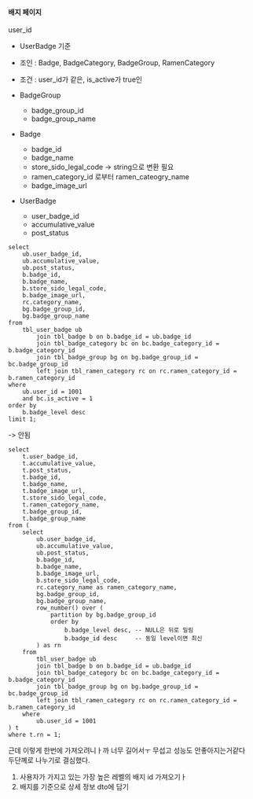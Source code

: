 #### 배지 페이지
user_id
- UserBadge 기준
- 조인 : Badge, BadgeCategory, BadgeGroup, RamenCategory
- 조건 : user_id가 같은, is_active가 true인

- BadgeGroup
	- badge_group_id
	- badge_group_name
- Badge
	- badge_id
	- badge_name
	- store_sido_legal_code -> string으로 변환 필요
	- ramen_category_id 로부터 ramen_cateogry_name
	- badge_image_url
- UserBadge
	- user_badge_id
	- accumulative_value
	- post_status

```
select
	ub.user_badge_id,
    ub.accumulative_value,
    ub.post_status,
    b.badge_id,
    b.badge_name,
    b.store_sido_legal_code,
    b.badge_image_url,
    rc.category_name,
    bg.badge_group_id,
    bg.badge_group_name
from
	tbl_user_badge ub
		join tbl_badge b on b.badge_id = ub.badge_id
        join tbl_badge_category bc on bc.badge_category_id = b.badge_category_id
        join tbl_badge_group bg on bg.badge_group_id = bc.badge_group_id
        left join tbl_ramen_category rc on rc.ramen_category_id = b.ramen_category_id
where
	ub.user_id = 1001
    and bc.is_active = 1
order by
	b.badge_level desc
limit 1;
```
-> 안됨

```
select
    t.user_badge_id,
    t.accumulative_value,
    t.post_status,
    t.badge_id,
    t.badge_name,
    t.badge_image_url,
    t.store_sido_legal_code,
    t.ramen_category_name,
    t.badge_group_id,
    t.badge_group_name
from (
    select
        ub.user_badge_id,
        ub.accumulative_value,
        ub.post_status,
        b.badge_id,
        b.badge_name,
        b.badge_image_url,
        b.store_sido_legal_code,
        rc.category_name as ramen_category_name,
        bg.badge_group_id,
        bg.badge_group_name,
        row_number() over (
            partition by bg.badge_group_id
            order by
                b.badge_level desc, -- NULL은 뒤로 밀림
                b.badge_id desc     -- 동일 level이면 최신
        ) as rn
    from
        tbl_user_badge ub
        join tbl_badge b on b.badge_id = ub.badge_id
        join tbl_badge_category bc on bc.badge_category_id = b.badge_category_id
        join tbl_badge_group bg on bg.badge_group_id = bc.badge_group_id
        left join tbl_ramen_category rc on rc.ramen_category_id = b.ramen_category_id
    where
        ub.user_id = 1001
) t
where t.rn = 1;
```

근데 이렇게 한번에 가져오려니ㅏ까
너무 길어서ㅜ 무섭고
성능도 안좋아지는거같다  
두단꼐로 나누기로 결심했다.  

1. 사용자가 가지고 있는 가장 높은 레벨의 배지 id 가져오기ㅏ
2. 배지를 기준으로 상세 정보 dto에 담기